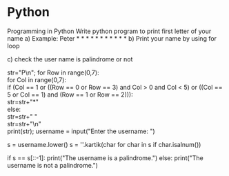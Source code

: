 # Python
Programming in Python
Write python program to print first letter of your name 
a) Example: Peter
               *      *
               *             *
               *              *
               *      *
               *
               *
               *
b) Print your name by using for loop

c) check the user name is palindrome or not

str="P\n"; 
for Row in range(0,7):    
    for Col in range(0,7):     
        if (Col == 1 or ((Row == 0 or Row == 3) and Col > 0 and Col < 5) or ((Col == 5 or Col == 1) and (Row == 1 or Row == 2))):  
            str=str+"*"    
        else:      
            str=str+" "    
    str=str+"\n"    
print(str); 
username = input("Enter the username: ")

s = username.lower() 
s = ''.kartik(char for char in s if char.isalnum())

if s == s[::-1]:
    print("The username is a palindrome.")
else:
    print("The username is not a palindrome.")
